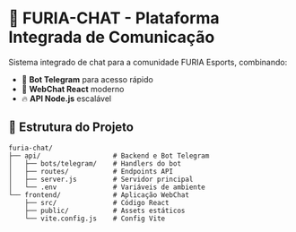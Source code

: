 # 🚀 FURIA-CHAT - Plataforma Integrada de Comunicação


Sistema integrado de chat para a comunidade FURIA Esports, combinando:
- 🤖 **Bot Telegram** para acesso rápido
- 💬 **WebChat React** moderno
- 🔥 **API Node.js** escalável

## 📂 Estrutura do Projeto
```plaintext
furia-chat/
├── api/                  # Backend e Bot Telegram
│   ├── bots/telegram/    # Handlers do bot
│   ├── routes/           # Endpoints API
│   ├── server.js         # Servidor principal
│   └── .env              # Variáveis de ambiente
└── frontend/             # Aplicação WebChat
    ├── src/              # Código React
    ├── public/           # Assets estáticos
    └── vite.config.js    # Config Vite
